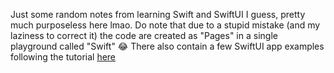 Just some random notes from learning Swift and SwiftUI I guess, pretty much purposeless here lmao. 
Do note that due to a stupid mistake (and my laziness to correct it) the code are created as "Pages" in a single playground called "Swift" 😂
There also contain a few SwiftUI app examples following the tutorial [here](https://www.youtube.com/watch?si=6sujKFQMKe1iS6W4&v=b1oC7sLIgpI&feature=youtu.be)
